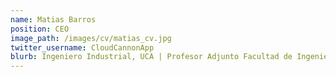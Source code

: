 ```yaml
---
name: Matias Barros
position: CEO
image_path: /images/cv/matias_cv.jpg
twitter_username: CloudCannonApp
blurb: Ingeniero Industrial, UCA | Profesor Adjunto Facultad de Ingenieria, UCA | Conocimientos de sistemas ERP | Mas de 10 Años de experiencia corporativa | Especializado en optimización de procesos, negociaciones y cambio estratégico. En incansable búsqueda de la optimización. Hambriento e Insensato.
---
```

